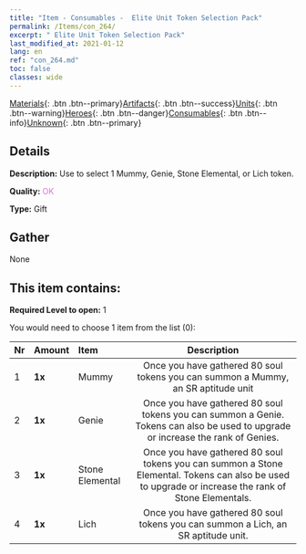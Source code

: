```yaml
---
title: "Item - Consumables -  Elite Unit Token Selection Pack"
permalink: /Items/con_264/
excerpt: " Elite Unit Token Selection Pack"
last_modified_at: 2021-01-12
lang: en
ref: "con_264.md"
toc: false
classes: wide
---
```

 [Materials](/Items/){: .btn .btn--primary}[Artifacts](/Items/Artifacts/){: .btn .btn--success}[Units](/Items/Units/){: .btn .btn--warning}[Heroes](/Items/Heroes/){: .btn .btn--danger}[Consumables](/Items/Consumables/){: .btn .btn--info}[Unknown](/Items/Unknown/){: .btn .btn--primary}

## Details
 **Description:** Use to select 1 Mummy, Genie, Stone Elemental, or Lich token.

 **Quality:** <span style="color: #DA70D6">OK</span>

 **Type:** Gift

## Gather

  None

## This item contains:

 **Required Level to open:** 1

 You would need to choose 1 item from the list (0):

  | Nr | Amount |     Item    | Description |
  |:---|:-------|:------------|:-----------:|
  | 1 |  **1x** | Mummy | Once you have gathered 80 soul tokens you can summon a Mummy, an SR aptitude unit  | 
  | 2 |  **1x** | Genie | Once you have gathered 80 soul tokens you can summon a Genie. Tokens can also be used to upgrade or increase the rank of Genies.  | 
  | 3 |  **1x** | Stone Elemental | Once you have gathered 80 soul tokens you can summon a Stone Elemental. Tokens can also be used to upgrade or increase the rank of Stone Elementals.  | 
  | 4 |  **1x** | Lich | Once you have gathered 80 soul tokens you can summon a Lich, an SR aptitude unit.  | 
